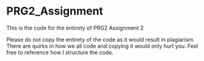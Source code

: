 # PRG2_Assignment
This is the code for the entirety of PRG2 Assignment 2

Please do not copy the entirety of the code as it would result in plagiarism.
There are quirks in how we all code and copying it would only hurt you. 
Feel free to reference how I structure the code. 
